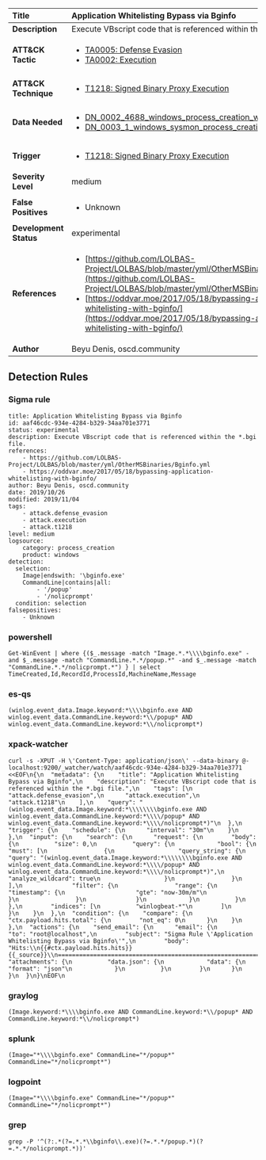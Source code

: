 | Title                    | Application Whitelisting Bypass via Bginfo       |
|:-------------------------|:------------------|
| **Description**          | Execute VBscript code that is referenced within the *.bgi file. |
| **ATT&amp;CK Tactic**    |  <ul><li>[TA0005: Defense Evasion](https://attack.mitre.org/tactics/TA0005)</li><li>[TA0002: Execution](https://attack.mitre.org/tactics/TA0002)</li></ul>  |
| **ATT&amp;CK Technique** | <ul><li>[T1218: Signed Binary Proxy Execution](https://attack.mitre.org/techniques/T1218)</li></ul>  |
| **Data Needed**          | <ul><li>[DN_0002_4688_windows_process_creation_with_commandline](../Data_Needed/DN_0002_4688_windows_process_creation_with_commandline.md)</li><li>[DN_0003_1_windows_sysmon_process_creation](../Data_Needed/DN_0003_1_windows_sysmon_process_creation.md)</li></ul>  |
| **Trigger**              | <ul><li>[T1218: Signed Binary Proxy Execution](../Triggers/T1218.md)</li></ul>  |
| **Severity Level**       | medium |
| **False Positives**      | <ul><li>Unknown</li></ul>  |
| **Development Status**   | experimental |
| **References**           | <ul><li>[https://github.com/LOLBAS-Project/LOLBAS/blob/master/yml/OtherMSBinaries/Bginfo.yml](https://github.com/LOLBAS-Project/LOLBAS/blob/master/yml/OtherMSBinaries/Bginfo.yml)</li><li>[https://oddvar.moe/2017/05/18/bypassing-application-whitelisting-with-bginfo/](https://oddvar.moe/2017/05/18/bypassing-application-whitelisting-with-bginfo/)</li></ul>  |
| **Author**               | Beyu Denis, oscd.community |


## Detection Rules

### Sigma rule

```
title: Application Whitelisting Bypass via Bginfo
id: aaf46cdc-934e-4284-b329-34aa701e3771
status: experimental
description: Execute VBscript code that is referenced within the *.bgi file.
references:
    - https://github.com/LOLBAS-Project/LOLBAS/blob/master/yml/OtherMSBinaries/Bginfo.yml
    - https://oddvar.moe/2017/05/18/bypassing-application-whitelisting-with-bginfo/
author: Beyu Denis, oscd.community
date: 2019/10/26
modified: 2019/11/04
tags:
    - attack.defense_evasion
    - attack.execution
    - attack.t1218
level: medium
logsource:
    category: process_creation
    product: windows
detection:
  selection:
    Image|endswith: '\bginfo.exe'
    CommandLine|contains|all:
        - '/popup'
        - '/nolicprompt'
  condition: selection
falsepositives:
    - Unknown

```





### powershell
    
```
Get-WinEvent | where {($_.message -match "Image.*.*\\\\bginfo.exe" -and $_.message -match "CommandLine.*.*/popup.*" -and $_.message -match "CommandLine.*.*/nolicprompt.*") } | select TimeCreated,Id,RecordId,ProcessId,MachineName,Message
```


### es-qs
    
```
(winlog.event_data.Image.keyword:*\\\\bginfo.exe AND winlog.event_data.CommandLine.keyword:*\\/popup* AND winlog.event_data.CommandLine.keyword:*\\/nolicprompt*)
```


### xpack-watcher
    
```
curl -s -XPUT -H \'Content-Type: application/json\' --data-binary @- localhost:9200/_watcher/watch/aaf46cdc-934e-4284-b329-34aa701e3771 <<EOF\n{\n  "metadata": {\n    "title": "Application Whitelisting Bypass via Bginfo",\n    "description": "Execute VBscript code that is referenced within the *.bgi file.",\n    "tags": [\n      "attack.defense_evasion",\n      "attack.execution",\n      "attack.t1218"\n    ],\n    "query": "(winlog.event_data.Image.keyword:*\\\\\\\\bginfo.exe AND winlog.event_data.CommandLine.keyword:*\\\\/popup* AND winlog.event_data.CommandLine.keyword:*\\\\/nolicprompt*)"\n  },\n  "trigger": {\n    "schedule": {\n      "interval": "30m"\n    }\n  },\n  "input": {\n    "search": {\n      "request": {\n        "body": {\n          "size": 0,\n          "query": {\n            "bool": {\n              "must": [\n                {\n                  "query_string": {\n                    "query": "(winlog.event_data.Image.keyword:*\\\\\\\\bginfo.exe AND winlog.event_data.CommandLine.keyword:*\\\\/popup* AND winlog.event_data.CommandLine.keyword:*\\\\/nolicprompt*)",\n                    "analyze_wildcard": true\n                  }\n                }\n              ],\n              "filter": {\n                "range": {\n                  "timestamp": {\n                    "gte": "now-30m/m"\n                  }\n                }\n              }\n            }\n          }\n        },\n        "indices": [\n          "winlogbeat-*"\n        ]\n      }\n    }\n  },\n  "condition": {\n    "compare": {\n      "ctx.payload.hits.total": {\n        "not_eq": 0\n      }\n    }\n  },\n  "actions": {\n    "send_email": {\n      "email": {\n        "to": "root@localhost",\n        "subject": "Sigma Rule \'Application Whitelisting Bypass via Bginfo\'",\n        "body": "Hits:\\n{{#ctx.payload.hits.hits}}{{_source}}\\n================================================================================\\n{{/ctx.payload.hits.hits}}",\n        "attachments": {\n          "data.json": {\n            "data": {\n              "format": "json"\n            }\n          }\n        }\n      }\n    }\n  }\n}\nEOF\n
```


### graylog
    
```
(Image.keyword:*\\\\bginfo.exe AND CommandLine.keyword:*\\/popup* AND CommandLine.keyword:*\\/nolicprompt*)
```


### splunk
    
```
(Image="*\\\\bginfo.exe" CommandLine="*/popup*" CommandLine="*/nolicprompt*")
```


### logpoint
    
```
(Image="*\\\\bginfo.exe" CommandLine="*/popup*" CommandLine="*/nolicprompt*")
```


### grep
    
```
grep -P '^(?:.*(?=.*.*\\bginfo\\.exe)(?=.*.*/popup.*)(?=.*.*/nolicprompt.*))'
```



